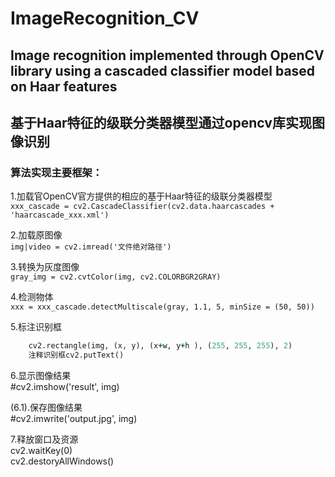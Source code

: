 # ImageRecognition_CV
## Image recognition implemented through OpenCV library using a cascaded classifier model based on Haar features
## 基于Haar特征的级联分类器模型通过opencv库实现图像识别

### 算法实现主要框架：

1.加载官OpenCV官方提供的相应的基于Haar特征的级联分类器模型  
`xxx_cascade = cv2.CascadeClassifier(cv2.data.haarcascades + 'haarcascade_xxx.xml')`

2.加载原图像  
`img|video = cv2.imread('文件绝对路径')`

3.转换为灰度图像  
`gray_img = cv2.cvtColor(img, cv2.COLORBGR2GRAY)`

4.检测物体  
`xxx = xxx_cascade.detectMultiscale(gray, 1.1, 5, minSize = (50, 50))`

5.标注识别框  
```for (x, y, w, h) in xxxs:
    cv2.rectangle(img, (x, y), (x+w, y+h ), (255, 255, 255), 2)
    注释识别框cv2.putText()
```

6.显示图像结果  
#cv2.imshow('result', img)

(6.1).保存图像结果  
#cv2.imwrite('output.jpg', img)

7.释放窗口及资源  
cv2.waitKey(0)  
cv2.destoryAllWindows()
